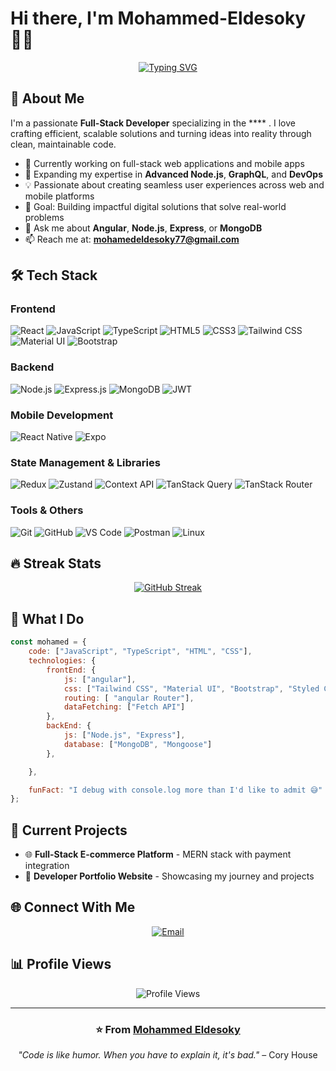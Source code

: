 # Hi there, I'm Mohammed-Eldesoky 👨‍💻

<div align="center">
  
[![Typing SVG](https://readme-typing-svg.demolab.com?font=Fira+Code&size=24&duration=3000&pause=1000&color=00D9FF&center=true&vCenter=true&multiline=true&width=600&height=100&lines=Full-Stack+MERN+Developer;Mobile+App+Developer;React+Native+Specialist;Building+Digital+Solutions)](https://git.io/typing-svg)

</div>

## 🚀 About Me

I'm a passionate **Full-Stack Developer** specializing in the **** . I love crafting efficient, scalable solutions and turning ideas into reality through clean, maintainable code.

- 🔭 Currently working on full-stack web applications and mobile apps
- 🌱 Expanding my expertise in **Advanced Node.js**, **GraphQL**, and **DevOps**
- 💡 Passionate about creating seamless user experiences across web and mobile platforms
- 🎯 Goal: Building impactful digital solutions that solve real-world problems
- 💬 Ask me about **Angular**, **Node.js**, **Express**, or **MongoDB**
- 📫 Reach me at: **mohamedeldesoky77@gmail.com**

## 🛠️ Tech Stack

### Frontend
![React](https://img.shields.io/badge/React-20232A?style=for-the-badge&logo=react&logoColor=61DAFB)
![JavaScript](https://img.shields.io/badge/JavaScript-F7DF1E?style=for-the-badge&logo=javascript&logoColor=black)
![TypeScript](https://img.shields.io/badge/TypeScript-007ACC?style=for-the-badge&logo=typescript&logoColor=white)
![HTML5](https://img.shields.io/badge/HTML5-E34F26?style=for-the-badge&logo=html5&logoColor=white)
![CSS3](https://img.shields.io/badge/CSS3-1572B6?style=for-the-badge&logo=css3&logoColor=white)
![Tailwind CSS](https://img.shields.io/badge/Tailwind_CSS-38B2AC?style=for-the-badge&logo=tailwind-css&logoColor=white)
![Material UI](https://img.shields.io/badge/Material--UI-0081CB?style=for-the-badge&logo=material-ui&logoColor=white)
![Bootstrap](https://img.shields.io/badge/Bootstrap-563D7C?style=for-the-badge&logo=bootstrap&logoColor=white)

### Backend
![Node.js](https://img.shields.io/badge/Node.js-43853D?style=for-the-badge&logo=node.js&logoColor=white)
![Express.js](https://img.shields.io/badge/Express.js-404D59?style=for-the-badge)
![MongoDB](https://img.shields.io/badge/MongoDB-4EA94B?style=for-the-badge&logo=mongodb&logoColor=white)
![JWT](https://img.shields.io/badge/JWT-black?style=for-the-badge&logo=JSON%20web%20tokens)

### Mobile Development
![React Native](https://img.shields.io/badge/React_Native-20232A?style=for-the-badge&logo=react&logoColor=61DAFB)
![Expo](https://img.shields.io/badge/Expo-1B1F23?style=for-the-badge&logo=expo&logoColor=white)

### State Management & Libraries
![Redux](https://img.shields.io/badge/Redux-593D88?style=for-the-badge&logo=redux&logoColor=white)
![Zustand](https://img.shields.io/badge/Zustand-181717?style=for-the-badge&logo=react&logoColor=white)
![Context API](https://img.shields.io/badge/Context_API-20232A?style=for-the-badge&logo=react&logoColor=61DAFB)
![TanStack Query](https://img.shields.io/badge/TanStack_Query-FF4154?style=for-the-badge&logo=react-query&logoColor=white)
![TanStack Router](https://img.shields.io/badge/TanStack_Router-00D8FF?style=for-the-badge&logo=react&logoColor=white)

### Tools & Others
![Git](https://img.shields.io/badge/Git-F05032?style=for-the-badge&logo=git&logoColor=white)
![GitHub](https://img.shields.io/badge/GitHub-100000?style=for-the-badge&logo=github&logoColor=white)
![VS Code](https://img.shields.io/badge/VS_Code-007ACC?style=for-the-badge&logo=visual%20studio%20code&logoColor=white)
![Postman](https://img.shields.io/badge/Postman-FF6C37?style=for-the-badge&logo=postman&logoColor=white)
![Linux](https://img.shields.io/badge/Linux-FCC624?style=for-the-badge&logo=linux&logoColor=black)



## 🔥 Streak Stats

<div align="center">
  
[![GitHub Streak](https://github-readme-streak-stats.herokuapp.com/?user=mohammed-eldesoky&theme=tokyonight&hide_border=true)](https://git.io/streak-stats)

</div>

## 💼 What I Do

```javascript
const mohamed = {
    code: ["JavaScript", "TypeScript", "HTML", "CSS"],
    technologies: {
        frontEnd: {
            js: ["angular"],
            css: ["Tailwind CSS", "Material UI", "Bootstrap", "Styled Components"],
            routing: [ "angular Router"],
            dataFetching: ["Fetch API"]
        },
        backEnd: {
            js: ["Node.js", "Express"],
            database: ["MongoDB", "Mongoose"]
        },

    },

    funFact: "I debug with console.log more than I'd like to admit 😅"
};
```

## 🎯 Current Projects

- 🌐 **Full-Stack E-commerce Platform** - MERN stack with payment integration
- 🔧 **Developer Portfolio Website** - Showcasing my journey and projects

## 🌐 Connect With Me

<div align="center">
  

[![Email](https://img.shields.io/badge/Email-D14836?style=for-the-badge&logo=gmail&logoColor=white)](mailto:mohammedeldesokey77@gmail.com)

</div>

## 📊 Profile Views

<div align="center">
  
![Profile Views](https://komarev.com/ghpvc/?username=mohammed-eldesoky&style=for-the-badge&color=blue&label=Profile%20Views)

</div>

---

<div align="center">
  
### ⭐️ From [Mohammed Eldesoky](https://github.com/mohammed-eldesoky)

*"Code is like humor. When you have to explain it, it's bad."* – Cory House

</div>
